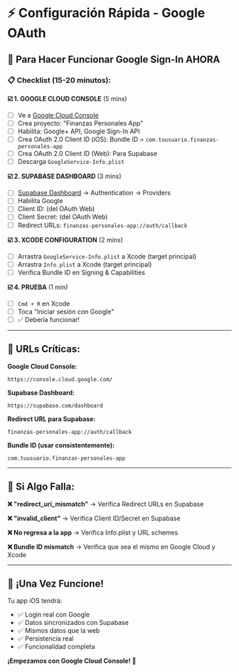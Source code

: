 # ⚡ **Configuración Rápida - Google OAuth**

## 🎯 **Para Hacer Funcionar Google Sign-In AHORA**

### **📋 Checklist (15-20 minutos):**

**☑️ 1. GOOGLE CLOUD CONSOLE** (5 mins)
- [ ] Ve a [Google Cloud Console](https://console.cloud.google.com/)
- [ ] Crea proyecto: "Finanzas Personales App"
- [ ] Habilita: Google+ API, Google Sign-In API
- [ ] Crea OAuth 2.0 Client ID (iOS): Bundle ID = `com.tuusuario.finanzas-personales-app`
- [ ] Crea OAuth 2.0 Client ID (Web): Para Supabase
- [ ] Descarga `GoogleService-Info.plist`

**☑️ 2. SUPABASE DASHBOARD** (3 mins)
- [ ] [Supabase Dashboard](https://supabase.com/dashboard) → Authentication → Providers
- [ ] Habilita Google
- [ ] Client ID: (del OAuth Web)
- [ ] Client Secret: (del OAuth Web)
- [ ] Redirect URLs: `finanzas-personales-app://auth/callback`

**☑️ 3. XCODE CONFIGURATION** (2 mins)
- [ ] Arrastra `GoogleService-Info.plist` a Xcode (target principal)
- [ ] Arrastra `Info.plist` a Xcode (target principal)
- [ ] Verifica Bundle ID en Signing & Capabilities

**☑️ 4. PRUEBA** (1 min)
- [ ] `Cmd + R` en Xcode
- [ ] Toca "Iniciar sesión con Google"
- [ ] ✅ Debería funcionar!

---

## 🚨 **URLs Críticas:**

**Google Cloud Console:**
```
https://console.cloud.google.com/
```

**Supabase Dashboard:**
```
https://supabase.com/dashboard
```

**Redirect URL para Supabase:**
```
finanzas-personales-app://auth/callback
```

**Bundle ID (usar consistentemente):**
```
com.tuusuario.finanzas-personales-app
```

---

## 🎯 **Si Algo Falla:**

**❌ "redirect_uri_mismatch"**
→ Verifica Redirect URLs en Supabase

**❌ "invalid_client"** 
→ Verifica Client ID/Secret en Supabase

**❌ No regresa a la app**
→ Verifica Info.plist y URL schemes

**❌ Bundle ID mismatch**
→ Verifica que sea el mismo en Google Cloud y Xcode

---

## 📱 **¡Una Vez Funcione!**

Tu app iOS tendrá:
- ✅ Login real con Google
- ✅ Datos sincronizados con Supabase  
- ✅ Mismos datos que la web
- ✅ Persistencia real
- ✅ Funcionalidad completa

**¡Empezamos con Google Cloud Console! 🚀**
